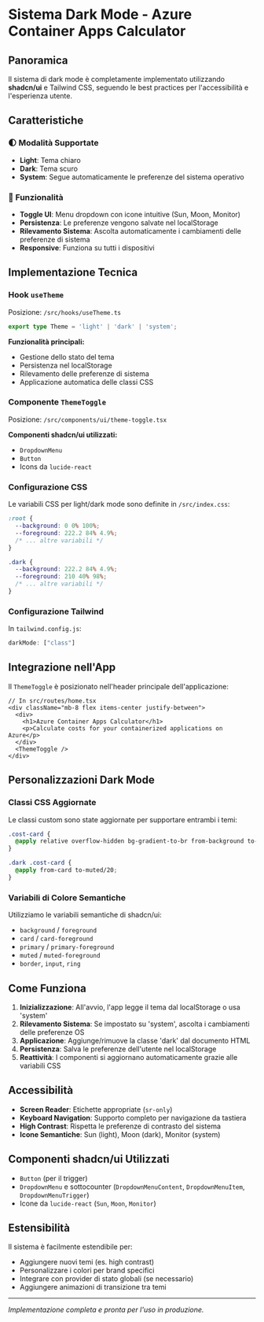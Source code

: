 # Sistema Dark Mode - Azure Container Apps Calculator

## Panoramica

Il sistema di dark mode è completamente implementato utilizzando **shadcn/ui** e Tailwind CSS, seguendo le best practices per l'accessibilità e l'esperienza utente.

## Caratteristiche

### 🌓 Modalità Supportate
- **Light**: Tema chiaro
- **Dark**: Tema scuro
- **System**: Segue automaticamente le preferenze del sistema operativo

### 🔄 Funzionalità
- **Toggle UI**: Menu dropdown con icone intuitive (Sun, Moon, Monitor)
- **Persistenza**: Le preferenze vengono salvate nel localStorage
- **Rilevamento Sistema**: Ascolta automaticamente i cambiamenti delle preferenze di sistema
- **Responsive**: Funziona su tutti i dispositivi

## Implementazione Tecnica

### Hook `useTheme`
Posizione: `/src/hooks/useTheme.ts`

```typescript
export type Theme = 'light' | 'dark' | 'system';
```

**Funzionalità principali:**
- Gestione dello stato del tema
- Persistenza nel localStorage
- Rilevamento delle preferenze di sistema
- Applicazione automatica delle classi CSS

### Componente `ThemeToggle`
Posizione: `/src/components/ui/theme-toggle.tsx`

**Componenti shadcn/ui utilizzati:**
- `DropdownMenu`
- `Button`
- Icons da `lucide-react`

### Configurazione CSS
Le variabili CSS per light/dark mode sono definite in `/src/index.css`:

```css
:root {
  --background: 0 0% 100%;
  --foreground: 222.2 84% 4.9%;
  /* ... altre variabili */
}

.dark {
  --background: 222.2 84% 4.9%;
  --foreground: 210 40% 98%;
  /* ... altre variabili */
}
```

### Configurazione Tailwind
In `tailwind.config.js`:
```javascript
darkMode: ["class"]
```

## Integrazione nell'App

Il `ThemeToggle` è posizionato nell'header principale dell'applicazione:

```tsx
// In src/routes/home.tsx
<div className="mb-8 flex items-center justify-between">
  <div>
    <h1>Azure Container Apps Calculator</h1>
    <p>Calculate costs for your containerized applications on Azure</p>
  </div>
  <ThemeToggle />
</div>
```

## Personalizzazioni Dark Mode

### Classi CSS Aggiornate
Le classi custom sono state aggiornate per supportare entrambi i temi:

```css
.cost-card {
  @apply relative overflow-hidden bg-gradient-to-br from-background to-muted/50 border border-border rounded-xl shadow-sm hover:shadow-md transition-all duration-200;
}

.dark .cost-card {
  @apply from-card to-muted/20;
}
```

### Variabili di Colore Semantiche
Utilizziamo le variabili semantiche di shadcn/ui:
- `background` / `foreground`
- `card` / `card-foreground`
- `primary` / `primary-foreground`
- `muted` / `muted-foreground`
- `border`, `input`, `ring`

## Come Funziona

1. **Inizializzazione**: All'avvio, l'app legge il tema dal localStorage o usa 'system'
2. **Rilevamento Sistema**: Se impostato su 'system', ascolta i cambiamenti delle preferenze OS
3. **Applicazione**: Aggiunge/rimuove la classe 'dark' dal documento HTML
4. **Persistenza**: Salva le preferenze dell'utente nel localStorage
5. **Reattività**: I componenti si aggiornano automaticamente grazie alle variabili CSS

## Accessibilità

- **Screen Reader**: Etichette appropriate (`sr-only`)
- **Keyboard Navigation**: Supporto completo per navigazione da tastiera
- **High Contrast**: Rispetta le preferenze di contrasto del sistema
- **Icone Semantiche**: Sun (light), Moon (dark), Monitor (system)

## Componenti shadcn/ui Utilizzati

- `Button` (per il trigger)
- `DropdownMenu` e sottocounter (`DropdownMenuContent`, `DropdownMenuItem`, `DropdownMenuTrigger`)
- Icone da `lucide-react` (`Sun`, `Moon`, `Monitor`)

## Estensibilità

Il sistema è facilmente estendibile per:
- Aggiungere nuovi temi (es. high contrast)
- Personalizzare i colori per brand specifici
- Integrare con provider di stato globali (se necessario)
- Aggiungere animazioni di transizione tra temi

---

*Implementazione completa e pronta per l'uso in produzione.*
